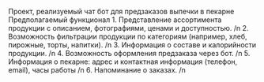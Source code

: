 Проект, реализуемый чат бот для предзаказов выпечки в пекарне
Предполагаемый функционал
     1. Представление ассортимента продукции с описанием, фотографиями, ценами и доступностью. /n
     2. Возможность фильтрации продукции по категориям (например, хлеб, пирожные, торты, напитки). /n
     3. Информация о составе и калорийности продукции. /n
     4. Возможность оформления предзаказа через бот. /n
     5. Информация о пекарне: адрес и контактная информация (телефон, email), часы работы /n
     6. Напоминание о заказах. /n
